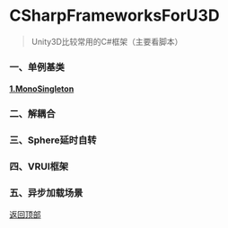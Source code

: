 <!--
 * @Description: CSharpFrameworksForU3D
 * @Version: 2.0
 * @Author: Luther
 * @Date: 2019-12-13 12:32:13
 * @LastEditors: Luther
 * @LastEditTime: 2019-12-13 13:15:19
 -->
# CSharpFrameworksForU3D
>Unity3D比较常用的C#框架（主要看脚本）

### 一、单例基类
#### [1.MonoSingleton](/01_单例基类/MonoSingleton.cs)

### 二、解耦合

### 三、Sphere延时自转

### 四、VRUI框架

### 五、异步加载场景

[返回顶部](#csharpframeworksforu3d)